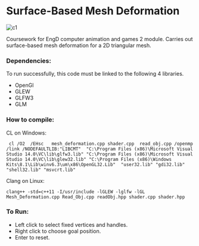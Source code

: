 # Surface-Based Mesh Deformation

![c1](https://cloud.githubusercontent.com/assets/25514442/24172564/92dcb04a-0e80-11e7-9d0f-f3a3ba9ca8bb.PNG)


Coursework for EngD computer animation and games 2 module. Carries out surface-based mesh deformation for a 2D triangular mesh.

### Dependencies:

To run successfully, this code must be linked to the following 4 libraries.

* OpenGl
* GLEW 
* GLFW3
* GLM

### How to compile:

CL on Windows:

     cl /O2  /EHsc   mesh_deformation.cpp shader.cpp  read_obj.cpp /openmp /link /NODEFAULTLIB:"LIBCMT"  "C:\Program Files (x86)\Microsoft Visual Studio 14.0\VC\lib\glfw3.lib" "C:\Program Files (x86)\Microsoft Visual Studio 14.0\VC\lib\glew32.lib" "C:\Program Files (x86)\Windows Kits\8.1\Lib\winv6.3\um\x86\OpenGL32.Lib"  "user32.lib" "gdi32.lib"  "shell32.lib" "msvcrt.lib" 

Clang on Linux:

    clang++ -std=c++11 -I/usr/include -lGLEW -lglfw -lGL Mesh_Deformation.cpp Read_Obj.cpp readObj.hpp shader.cpp shader.hpp


### To Run:

* Left click to select fixed vertices and handles.
* Right click to choose goal position.
* Enter to reset.




 

